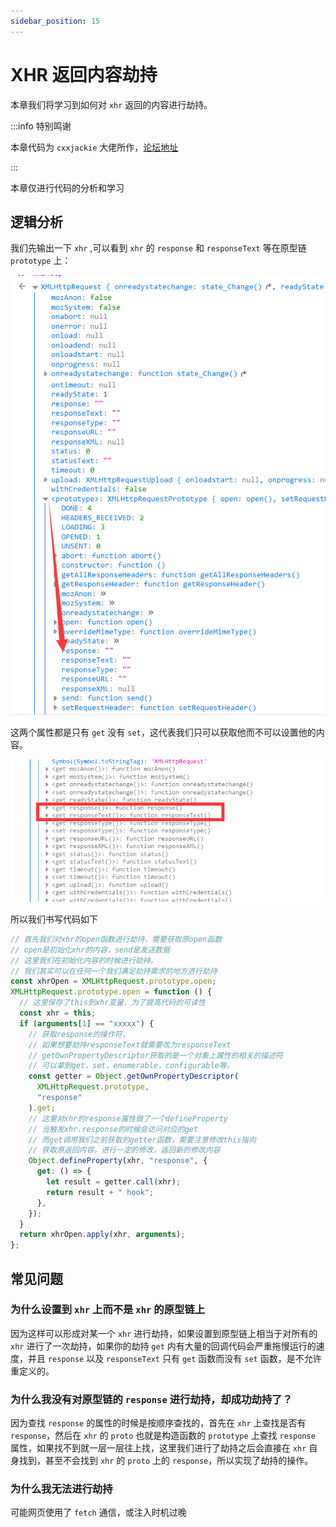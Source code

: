 ```yaml
---
sidebar_position: 15
---
```


# XHR 返回内容劫持

本章我们将学习到如何对 `xhr` 返回的内容进行劫持。

:::info 特别鸣谢

本章代码为 `cxxjackie` 大佬所作，[论坛地址](https://bbs.tampermonkey.net.cn/thread-1062-1-1.html)

:::

本章仅进行代码的分析和学习

## 逻辑分析

我们先输出一下 `xhr` ,可以看到 `xhr` 的 `response` 和 `responseText` 等在原型链 `prototype` 上：

![](./img/14/1.png)

这两个属性都是只有 `get` 没有 `set`，这代表我们只可以获取他而不可以设置他的内容。

![](./img/14/2.png)

所以我们书写代码如下

```js
// 首先我们对xhr的open函数进行劫持，需要获取原open函数
// open是初始化xhr的内容，send是发送数据
// 这里我们在初始化内容的时候进行劫持。
// 我们其实可以在任何一个我们满足劫持需求的地方进行劫持
const xhrOpen = XMLHttpRequest.prototype.open;
XMLHttpRequest.prototype.open = function () {
  // 这里保存了this到xhr变量，为了提高代码的可读性
  const xhr = this;
  if (arguments[1] == "xxxxx") {
    // 获取response的操作符，
    // 如果想要劫持responseText就需要改为responseText
    // getOwnPropertyDescriptor获取的是一个对象上属性的相关的描述符
    // 可以拿到get，set，enumerable，configurable等。
    const getter = Object.getOwnPropertyDescriptor(
      XMLHttpRequest.prototype,
      "response"
    ).get;
    // 这里对xhr的response属性做了一个defineProperty
    // 当触发xhr.response的时候会访问对应的get
    // 而get调用我们之前获取的getter函数，需要注意修改this指向
    // 获取原返回内容，进行一定的修改，返回新的修改内容
    Object.defineProperty(xhr, "response", {
      get: () => {
        let result = getter.call(xhr);
        return result + " hook";
      },
    });
  }
  return xhrOpen.apply(xhr, arguments);
};
```
## 常见问题

### 为什么设置到 `xhr` 上而不是 `xhr` 的原型链上

因为这样可以形成对某一个 `xhr` 进行劫持，如果设置到原型链上相当于对所有的 `xhr` 进行了一次劫持，如果你的劫持 `get` 内有大量的回调代码会严重拖慢运行的速度，并且 `response` 以及 `responseText` 只有 `get` 函数而没有 `set` 函数，是不允许重定义的。

### 为什么我没有对原型链的 `response` 进行劫持，却成功劫持了？

因为查找 `response` 的属性的时候是按顺序查找的，首先在 `xhr` 上查找是否有 `response`，然后在 `xhr` 的 `proto` 也就是构造函数的 `prototype` 上查找 `response` 属性，如果找不到就一层一层往上找，这里我们进行了劫持之后会直接在 `xhr` 自身找到，甚至不会找到 `xhr` 的 `proto` 上的 `response`，所以实现了劫持的操作。

### 为什么我无法进行劫持

可能网页使用了 `fetch` 通信，或注入时机过晚
